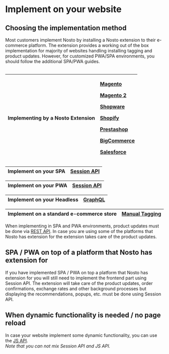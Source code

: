# Implement on your website

## Choosing the implementation method

Most customers implement Nosto by installing a Nosto extension to their e-commerce platform. The extension provides a working out of the box implementation for majority of websites handling installing tagging and product updates. However, for customized PWA/SPA environments, you should follow the additional SPA/PWA guides.

|  |  |
| :--- | :--- |


<table>
  <thead>
    <tr>
      <th style="text-align:left">Implementing by a Nosto Extension</th>
      <th style="text-align:left">
        <p><a href="https://docs.nosto.com/magento/">Magento</a>
        </p>
        <p><a href="https://docs.nosto.com/magento-2/">Magento 2</a>
        </p>
        <p><a href="https://docs.nosto.com/shopware">Shopware</a>
        </p>
        <p><a href="https://docs.nosto.com/shopify">Shopify</a>
        </p>
        <p><a href="https://docs.nosto.com/prestashop">Prestashop</a>
        </p>
        <p><a href="https://docs.nosto.com/bigcommerce">BigCommerce</a>
        </p>
        <p><a href="https://docs.nosto.com/salesforce">Salesforce</a>
        </p>
      </th>
    </tr>
  </thead>
  <tbody></tbody>
</table>

| Implement on your SPA | [Session API](../../apis/frontend/implementation-guide-session-api/) |
| :--- | :--- |


| Implement on your PWA | [Session API](../../apis/frontend/implementation-guide-session-api/) |
| :--- | :--- |


| Implement on your Headless | [GraphQL](../../apis/graphql-an-introduction/) |
| :--- | :--- |


| Implement on a standard e-commerce store | [Manual Tagging](manual-implementation/) |
| :--- | :--- |


When implementing in SPA and PWA environments, product updates must be done via [REST API](../../apis/rest/). In case you are using some of the platforms that Nosto has extension for the extension takes care of the product updates.

## SPA / PWA on top of a platform that Nosto has extension for

If you have implemented SPA / PWA on top a platform that Nosto has extension for you will still need to implement the frontend part using Session API. The extension will take care of the product updates, order confirmations, exchange rates and other background processes but displaying the recommendations, popups, etc. must be done using Session API.

## When dynamic functionality is needed / no page reload

In case your website implement some dynamic functionality, you can use the [JS API](../../apis/js-apis/).  
_Note that you can not mix Session API and JS API._

|  |
| :--- |


